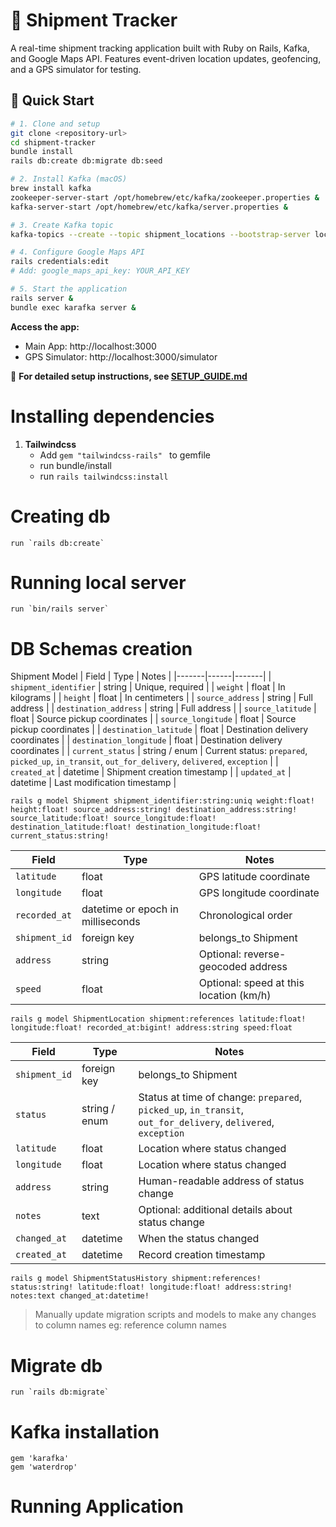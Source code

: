 # 🚚 Shipment Tracker

A real-time shipment tracking application built with Ruby on Rails, Kafka, and Google Maps API. Features event-driven location updates, geofencing, and a GPS simulator for testing.

## 🚀 Quick Start

```bash
# 1. Clone and setup
git clone <repository-url>
cd shipment-tracker
bundle install
rails db:create db:migrate db:seed

# 2. Install Kafka (macOS)
brew install kafka
zookeeper-server-start /opt/homebrew/etc/kafka/zookeeper.properties &
kafka-server-start /opt/homebrew/etc/kafka/server.properties &

# 3. Create Kafka topic
kafka-topics --create --topic shipment_locations --bootstrap-server localhost:9092

# 4. Configure Google Maps API
rails credentials:edit
# Add: google_maps_api_key: YOUR_API_KEY

# 5. Start the application
rails server &
bundle exec karafka server &
```

**Access the app:**
- Main App: http://localhost:3000
- GPS Simulator: http://localhost:3000/simulator

📖 **For detailed setup instructions, see [SETUP_GUIDE.md](SETUP_GUIDE.md)**

# Installing dependencies

1. **Tailwindcss**
    * Add `gem "tailwindcss-rails" ` to gemfile
    * run bundle/install
    * run `rails tailwindcss:install`

# Creating db
    run `rails db:create`

# Running local server
    run `bin/rails server`

# DB Schemas creation
Shipment Model
| Field | Type | Notes |
|-------|------|-------|
| `shipment_identifier` | string | Unique, required |
| `weight` | float | In kilograms |
| `height` | float | In centimeters |
| `source_address` | string | Full address |
| `destination_address` | string | Full address |
| `source_latitude` | float | Source pickup coordinates |
| `source_longitude` | float | Source pickup coordinates |
| `destination_latitude` | float | Destination delivery coordinates |
| `destination_longitude` | float | Destination delivery coordinates |
| `current_status` | string / enum | Current status: `prepared`, `picked_up`, `in_transit`, `out_for_delivery`, `delivered`, `exception` |
| `created_at` | datetime | Shipment creation timestamp |
| `updated_at` | datetime | Last modification timestamp |

    rails g model Shipment shipment_identifier:string:uniq weight:float! height:float! source_address:string! destination_address:string! source_latitude:float! source_longitude:float! destination_latitude:float! destination_longitude:float! current_status:string!

| Field | Type | Notes |
|-------|------|-------|
| `latitude` | float | GPS latitude coordinate |
| `longitude` | float | GPS longitude coordinate |
| `recorded_at` | datetime or epoch in milliseconds | Chronological order |
| `shipment_id` | foreign key | belongs_to Shipment |
| `address` | string | Optional: reverse-geocoded address |
| `speed` | float | Optional: speed at this location (km/h) |

    rails g model ShipmentLocation shipment:references latitude:float! longitude:float! recorded_at:bigint! address:string speed:float

| Field | Type | Notes |
|-------|------|-------|
| `shipment_id` | foreign key | belongs_to Shipment |
| `status` | string / enum | Status at time of change: `prepared`, `picked_up`, `in_transit`, `out_for_delivery`, `delivered`, `exception` |
| `latitude` | float | Location where status changed |
| `longitude` | float | Location where status changed |
| `address` | string | Human-readable address of status change |
| `notes` | text | Optional: additional details about status change |
| `changed_at` | datetime | When the status changed |
| `created_at` | datetime | Record creation timestamp |

    rails g model ShipmentStatusHistory shipment:references! status:string! latitude:float! longitude:float! address:string! notes:text changed_at:datetime!

> Manually update migration scripts and models to make any changes to column names eg: reference column names


# Migrate db
    run `rails db:migrate`


# Kafka installation
    gem 'karafka'
    gem 'waterdrop'


# Running Application
    